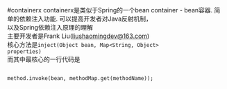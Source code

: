 #containerx
containerx是类似于Spring的一个bean container - bean容器. 简单的依赖注入功能. 可以提高开发者对Java反射机制， <br/>
 以及Spring依赖注入原理的理解 <br/>
主要开发者是Frank Liu(liushaomingdev@163.com) <br/>
 核心方法是<code>inject(Object bean, Map<String, Object> properties)</code><br/>
而其中最核心的一行代码是
<pre><code>
method.invoke(bean, methodMap.get(methodName));
</pre></code>
